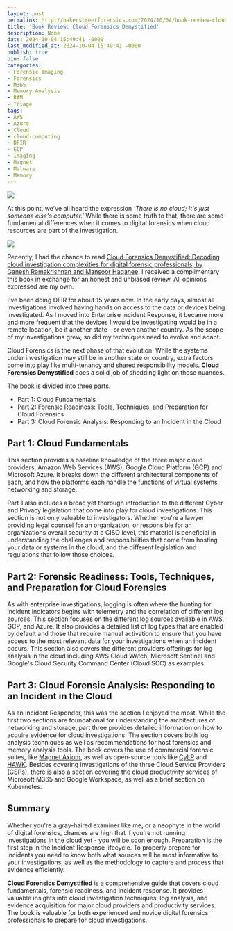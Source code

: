 ```yaml
---
layout: post
permalink: http://bakerstreetforensics.com/2024/10/04/book-review-cloud-forensics-demystified/
title: 'Book Review: Cloud Forensics Demystified'
description: None
date: 2024-10-04 15:49:41 -0000
last_modified_at: 2024-10-04 15:49:41 -0000
publish: true
pin: false
categories:
- Forensic Imaging
- Forensics
- M365
- Memory Analysis
- RAM
- Triage
tags:
- AWS
- Azure
- Cloud
- cloud-computing
- DFIR
- GCP
- Imaging
- Magnet
- Malware
- Memory
---
```

![](https://bakerstreetforensics.com/wp-content/uploads/2024/10/cloud.jpg?w=1024)

At this point, we've all heard the expression _'There is no cloud; It's just someone else's computer.'_ While there is some truth to that, there are some fundamental differences when it comes to digital forensics when cloud resources are part of the investigation.

![](https://bakerstreetforensics.com/wp-content/uploads/2024/10/cover_image_large.png?w=657)

Recently, I had the chance to read [Cloud Forensics Demystified: Decoding cloud investigation complexities for digital forensic professionals, by Ganesh Ramakrishnan and Mansoor Haqanee](https://a.co/d/8fVlWIX). I received a complimentary this book in exchange for an honest and unbiased review. All opinions expressed are my own.

I've been doing DFIR for about 15 years now. In the early days, almost all investigations involved having hands on access to the data or devices being investigated. As I moved into Enterprise Incident Response, it became more and more frequent that the devices I would be investigating would be in a remote location, be it another state - or even another country. As the scope of my investigations grew, so did my techniques need to evolve and adapt.

Cloud Forensics is the next phase of that evolution. While the systems under investigation may still be in another state or country, extra factors come into play like multi-tenancy and shared responsibility models. **Cloud Forensics Demystified** does a solid job of shedding light on those nuances.

The book is divided into three parts. 

  * Part 1: Cloud Fundamentals
  * Part 2: Forensic Readiness: Tools, Techniques, and Preparation for Cloud Forensics
  * Part 3: Cloud Forensic Analysis: Responding to an Incident in the Cloud



## Part 1: Cloud Fundamentals 

This section provides a baseline knowledge of the three major cloud providers, Amazon Web Services (AWS), Google Cloud Platform (GCP) and Microsoft Azure. It breaks down the different architectural components of each, and how the platforms each handle the functions of virtual systems, networking and storage. 

Part 1 also includes a broad yet thorough introduction to the different Cyber and Privacy legislation that come into play for cloud investigations. This section is not only valuable to investigators. Whether you're a lawyer providing legal counsel for an organization, or responsible for an organizations overall security at a CISO level, this material is beneficial in understanding the challenges and responsibilities that come from hosting your data or systems in the cloud, and the different legislation and regulations that follow those choices.

## Part 2: Forensic Readiness: Tools, Techniques, and Preparation for Cloud Forensics

As with enterprise investigations, logging is often where the hunting for incident indicators begins with telemetry and the correlation of different log sources. This section focuses on the different log sources available in AWS, GCP, and Azure. It also provides a detailed list of log types that are enabled by default and those that require manual activation to ensure that you have access to the most relevant data for your investigations when an incident occurs. This section also covers the different providers offerings for log analysis in the cloud including AWS Cloud Watch, Microsoft Sentinel and Google's Cloud Security Command Center (Cloud SCC) as examples.

## Part 3: Cloud Forensic Analysis: Responding to an Incident in the Cloud

As an Incident Responder, this was the section I enjoyed the most. While the first two sections are foundational for understanding the architectures of networking and storage, part three provides detailed information on how to acquire evidence for cloud investigations. The section covers both log analysis techniques as well as recommendations for host forensics and memory analysis tools. The book covers the use of commercial forensic suites, like [Magnet Axiom](https://www.magnetforensics.com/products/magnet-axiom-cyber/), as well as open-source tools like [CyLR](https://github.com/orlikoski/CyLR) and [HAWK](https://github.com/T0pCyber/hawk). Besides covering investigations of the three Cloud Service Providers (CSPs), there is also a section covering the cloud productivity services of Microsoft M365 and Google Workspace, as well as a brief section on Kubernetes. 

## Summary

Whether you're a gray-haired examiner like me, or a neophyte in the world of digital forensics, chances are high that if you're not running investigations in the cloud yet - you will be soon enough. Preparation is the first step in the Incident Response lifecycle. To properly prepare for incidents you need to know both what sources will be most informative to your investigations, as well as the methodology to capture and process that evidence efficiently. 

**Cloud Forensics Demystified** is a comprehensive guide that covers cloud fundamentals, forensic readiness, and incident response. It provides valuable insights into cloud investigation techniques, log analysis, and evidence acquisition for major cloud providers and productivity services. The book is valuable for both experienced and novice digital forensics professionals to prepare for cloud investigations.
